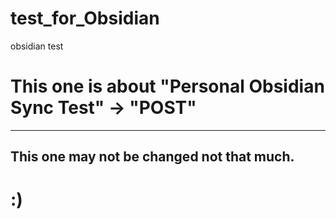 # test_for_Obsidian
obsidian test

# This one is about "Personal Obsidian Sync Test" -> "POST"
---

## This one may not be changed not that much.



# :)
